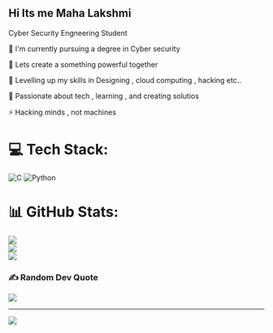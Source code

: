 ## Hi Its me Maha Lakshmi


Cyber Security Engneering Student 

🔭 I'm currently pursuing a degree in Cyber security

🤝 Lets create a something powerful together

🌱 Levelling up my skills in Designing , cloud computing , hacking etc..

💬 Passionate about tech , learning , and creating solutios

⚡ Hacking minds , not machines
# 💻 Tech Stack:
![C](https://img.shields.io/badge/c-%2300599C.svg?style=for-the-badge&logo=c&logoColor=white) ![Python](https://img.shields.io/badge/python-3670A0?style=for-the-badge&logo=python&logoColor=ffdd54)
# 📊 GitHub Stats:
![](https://github-readme-stats.vercel.app/api?username=mahavarathan&theme=dark&hide_border=true&include_all_commits=true&count_private=false)<br/>
![](https://nirzak-streak-stats.vercel.app/?user=mahavarathan&theme=dark&hide_border=true)<br/>
![](https://github-readme-stats.vercel.app/api/top-langs/?username=mahavarathan&theme=dark&hide_border=true&include_all_commits=true&count_private=false&layout=compact)

### ✍️ Random Dev Quote
![](https://quotes-github-readme.vercel.app/api?type=horizontal&theme=tokyonight)

---
[![](https://visitcount.itsvg.in/api?id=mahavarathan&icon=0&color=0)](https://visitcount.itsvg.in)

<!-- Proudly created with GPRM ( https://gprm.itsvg.in ) -->
